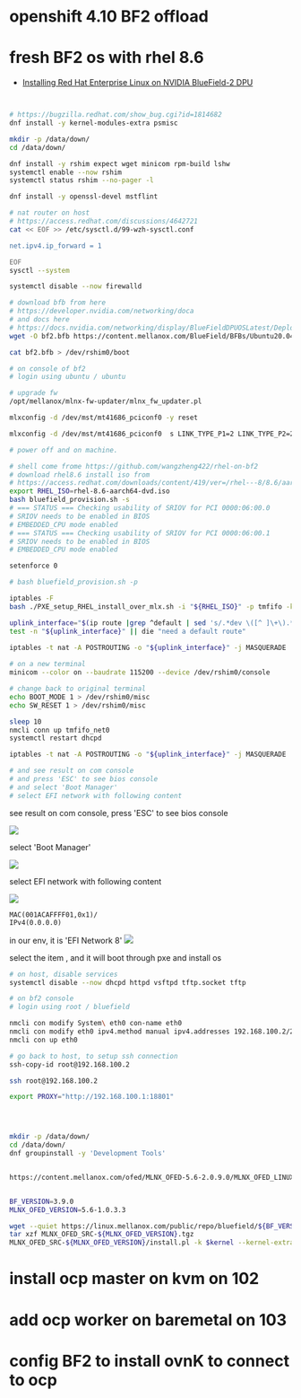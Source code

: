 # openshift 4.10 BF2 offload

# fresh BF2 os with rhel 8.6

- [Installing Red Hat Enterprise Linux on NVIDIA BlueField-2 DPU](https://developers.redhat.com/articles/2021/10/18/sensitive-information-detection-using-nvidia-morpheus-ai-framework#setting_up_nvidia_netq_agent_on_nvidia_bluefield_2_dpu)

```bash


# https://bugzilla.redhat.com/show_bug.cgi?id=1814682
dnf install -y kernel-modules-extra psmisc

mkdir -p /data/down/
cd /data/down/

dnf install -y rshim expect wget minicom rpm-build lshw
systemctl enable --now rshim
systemctl status rshim --no-pager -l

dnf install -y openssl-devel mstflint

# nat router on host
# https://access.redhat.com/discussions/4642721
cat << EOF >> /etc/sysctl.d/99-wzh-sysctl.conf

net.ipv4.ip_forward = 1

EOF
sysctl --system

systemctl disable --now firewalld

# download bfb from here
# https://developer.nvidia.com/networking/doca
# and docs here
# https://docs.nvidia.com/networking/display/BlueFieldDPUOSLatest/Deploying+DPU+OS+Using+BFB+from+Host
wget -O bf2.bfb https://content.mellanox.com/BlueField/BFBs/Ubuntu20.04/DOCA_1.3.0_BSP_3.9.0_Ubuntu_20.04-6.signed.bfb

cat bf2.bfb > /dev/rshim0/boot

# on console of bf2
# login using ubuntu / ubuntu

# upgrade fw
/opt/mellanox/mlnx-fw-updater/mlnx_fw_updater.pl

mlxconfig -d /dev/mst/mt41686_pciconf0 -y reset

mlxconfig -d /dev/mst/mt41686_pciconf0  s LINK_TYPE_P1=2 LINK_TYPE_P2=2

# power off and on machine.

# shell come frome https://github.com/wangzheng422/rhel-on-bf2
# download rhel8.6 install iso from  
# https://access.redhat.com/downloads/content/419/ver=/rhel---8/8.6/aarch64/product-software
export RHEL_ISO=rhel-8.6-aarch64-dvd.iso
bash bluefield_provision.sh -s
# === STATUS === Checking usability of SRIOV for PCI 0000:06:00.0
# SRIOV needs to be enabled in BIOS
# EMBEDDED_CPU mode enabled
# === STATUS === Checking usability of SRIOV for PCI 0000:06:00.1
# SRIOV needs to be enabled in BIOS
# EMBEDDED_CPU mode enabled

setenforce 0

# bash bluefield_provision.sh -p

iptables -F
bash ./PXE_setup_RHEL_install_over_mlx.sh -i "${RHEL_ISO}" -p tmfifo -k RHEL8-bluefield.ks

uplink_interface="$(ip route |grep ^default | sed 's/.*dev \([^ ]\+\).*/\1/')"
test -n "${uplink_interface}" || die "need a default route"
    
iptables -t nat -A POSTROUTING -o "${uplink_interface}" -j MASQUERADE

# on a new terminal
minicom --color on --baudrate 115200 --device /dev/rshim0/console

# change back to original terminal
echo BOOT_MODE 1 > /dev/rshim0/misc
echo SW_RESET 1 > /dev/rshim0/misc

sleep 10
nmcli conn up tmfifo_net0
systemctl restart dhcpd

iptables -t nat -A POSTROUTING -o "${uplink_interface}" -j MASQUERADE

# and see result on com console
# and press 'ESC' to see bios console
# and select 'Boot Manager'
# select EFI network with following content


```
see result on com console, press 'ESC' to see bios console

![](imgs/2022-06-14-16-50-28.png)

select 'Boot Manager'

![](imgs/2022-06-14-16-51-14.png)

select EFI network with following content

![](imgs/2022-06-14-16-51-42.png)

```
MAC(001ACAFFFF01,0x1)/
IPv4(0.0.0.0)
```
in our env, it is 'EFI Network 8'
![](imgs/2022-06-14-16-53-51.png)

select the item , and it will boot through pxe and install os

```bash
# on host, disable services
systemctl disable --now dhcpd httpd vsftpd tftp.socket tftp

# on bf2 console
# login using root / bluefield

nmcli con modify System\ eth0 con-name eth0
nmcli con modify eth0 ipv4.method manual ipv4.addresses 192.168.100.2/24 ipv4.gateway 192.168.100.1 ipv4.dns 172.21.1.1
nmcli con up eth0

# go back to host, to setup ssh connection
ssh-copy-id root@192.168.100.2

ssh root@192.168.100.2

export PROXY="http://192.168.100.1:18801"




mkdir -p /data/down/
cd /data/down/
dnf groupinstall -y 'Development Tools'


https://content.mellanox.com/ofed/MLNX_OFED-5.6-2.0.9.0/MLNX_OFED_LINUX-5.6-2.0.9.0-rhel8.6-aarch64.tgz


BF_VERSION=3.9.0
MLNX_OFED_VERSION=5.6-1.0.3.3

wget --quiet https://linux.mellanox.com/public/repo/bluefield/${BF_VERSION}/extras/mlnx_ofed/${MLNX_OFED_VERSION}/MLNX_OFED_SRC-${MLNX_OFED_VERSION}.tgz
tar xzf MLNX_OFED_SRC-${MLNX_OFED_VERSION}.tgz
MLNX_OFED_SRC-${MLNX_OFED_VERSION}/install.pl -k $kernel --kernel-extra-args '--with-sf-cfg-drv --without-xdp --without-odp' --kernel-only --disable-kmp

```

# install ocp master on kvm on 102


# add ocp worker on baremetal on 103


# config BF2 to install ovnK to connect to ocp


